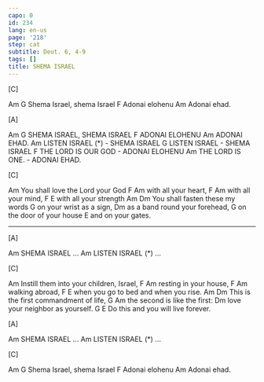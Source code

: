 ```yaml
---
capo: 0
id: 234
lang: en-us
page: '218'
step: cat
subtitle: Deut. 6, 4-9
tags: []
title: SHEMA ISRAEL
---
```


[C]

Am                G
Shema Israel, shema Israel
    F
Adonai elohenu
         Am
Adonai ehad.

[A]

Am                G
SHEMA ISRAEL, SHEMA ISRAEL
    F
ADONAI ELOHENU
         Am
ADONAI EHAD.
Am
LISTEN ISRAEL (*) - SHEMA ISRAEL
G
LISTEN ISRAEL - SHEMA ISRAEL
     F
THE LORD IS OUR GOD - ADONAI ELOHENU
            Am
THE LORD IS ONE. - ADONAI EHAD.

[C]

Am
You shall love the Lord your God
F              Am
with all your heart,
F              Am
with all your mind,
F                E
with all your strength
Am                         Dm
You shall fasten these my words
          G
on your wrist as a sign,
                     Dm
as a band round your forehead,
        G
on the door of your house
             E
and on your gates.

---

[A]

Am
SHEMA ISRAEL ...
Am
LISTEN ISRAEL (*) ...

[C]

  Am
Instill them into your children, Israel,
F                Am
resting in your house,
F          Am
walking abroad,
         F                       E
when you go to bed and when you rise.
Am                    Dm
This is the first commandment of life,
     G                  Am
the second is like the first:
                           Dm
love your neighbor as yourself.
     G                       E
Do this and you will live forever.

[A]

Am
SHEMA ISRAEL ...
Am
LISTEN ISRAEL (*) ...

[C]

Am                G
Shema Israel, shema Israel
    F
Adonai elohenu
         Am
Adonai ehad.
